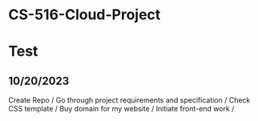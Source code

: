 # CS-516-Cloud-Project
# Test


## 10/20/2023
Create Repo /
Go through project requirements and specification /
Check CSS template / 
Buy domain for my website /
Initiate front-end work /